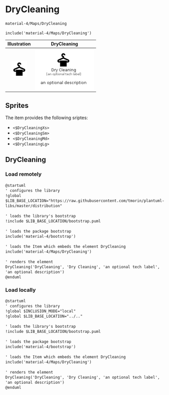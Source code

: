 # DryCleaning


```text
material-4/Maps/DryCleaning
```

```text
include('material-4/Maps/DryCleaning')
```



| Illustration | DryCleaning |
| :---: | :---: |
| ![illustration for Illustration](../../material-4/Maps/DryCleaning.png) | ![illustration for DryCleaning](../../material-4/Maps/DryCleaning.Local.png) |



## Sprites
The item provides the following sriptes:

- `<$DryCleaningXs>`
- `<$DryCleaningSm>`
- `<$DryCleaningMd>`
- `<$DryCleaningLg>`





## DryCleaning

### Load remotely
```plantuml
@startuml
' configures the library
!global $LIB_BASE_LOCATION="https://raw.githubusercontent.com/tmorin/plantuml-libs/master/distribution"

' loads the library's bootstrap
!include $LIB_BASE_LOCATION/bootstrap.puml

' loads the package bootstrap
include('material-4/bootstrap')

' loads the Item which embeds the element DryCleaning
include('material-4/Maps/DryCleaning')

' renders the element
DryCleaning('DryCleaning', 'Dry Cleaning', 'an optional tech label', 'an optional description')
@enduml
```

### Load locally
```plantuml
@startuml
' configures the library
!global $INCLUSION_MODE="local"
!global $LIB_BASE_LOCATION="../.."

' loads the library's bootstrap
!include $LIB_BASE_LOCATION/bootstrap.puml

' loads the package bootstrap
include('material-4/bootstrap')

' loads the Item which embeds the element DryCleaning
include('material-4/Maps/DryCleaning')

' renders the element
DryCleaning('DryCleaning', 'Dry Cleaning', 'an optional tech label', 'an optional description')
@enduml
```

